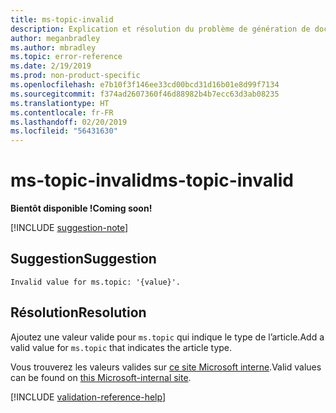 ```yaml
---
title: ms-topic-invalid
description: Explication et résolution du problème de génération de documents ms-topic-invalid
author: meganbradley
ms.author: mbradley
ms.topic: error-reference
ms.date: 2/19/2019
ms.prod: non-product-specific
ms.openlocfilehash: e7b10f3f146ee33cd00bcd31d16b01e8d99f7134
ms.sourcegitcommit: f374ad2607360f46d88982b4b7ecc63d3ab08235
ms.translationtype: HT
ms.contentlocale: fr-FR
ms.lasthandoff: 02/20/2019
ms.locfileid: "56431630"
---
```

# <a name="ms-topic-invalid"></a><span data-ttu-id="b7641-103">ms-topic-invalid</span><span class="sxs-lookup"><span data-stu-id="b7641-103">ms-topic-invalid</span></span>

<span data-ttu-id="b7641-104">**Bientôt disponible !**</span><span class="sxs-lookup"><span data-stu-id="b7641-104">**Coming soon!**</span></span>

[!INCLUDE [suggestion-note](includes/suggestion-note.md)]

## <a name="suggestion"></a><span data-ttu-id="b7641-105">Suggestion</span><span class="sxs-lookup"><span data-stu-id="b7641-105">Suggestion</span></span>

`Invalid value for ms.topic: '{value}'.`

## <a name="resolution"></a><span data-ttu-id="b7641-106">Résolution</span><span class="sxs-lookup"><span data-stu-id="b7641-106">Resolution</span></span>

<span data-ttu-id="b7641-107">Ajoutez une valeur valide pour `ms.topic` qui indique le type de l’article.</span><span class="sxs-lookup"><span data-stu-id="b7641-107">Add a valid value for `ms.topic` that indicates the article type.</span></span>

<span data-ttu-id="b7641-108">Vous trouverez les valeurs valides sur [ce site Microsoft interne](https://docsmetadatatool.azurewebsites.net/whitelists).</span><span class="sxs-lookup"><span data-stu-id="b7641-108">Valid values can be found on [this Microsoft-internal site](https://docsmetadatatool.azurewebsites.net/whitelists).</span></span>

<!--make sure to add this file to your includes folder and verify the path-->
[!INCLUDE [validation-reference-help](includes/validation-reference-help.md)]
